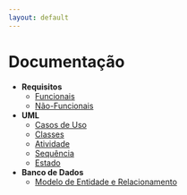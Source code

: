 ```yaml
---
layout: default
---
```


# Documentação

- **Requisitos**
  - [Funcionais](./pages/mer)
  - [Não-Funcionais](./pages/another-page)
- **UML**
  - [Casos de Uso](./pages/another-page)
  - [Classes](./pages/another-page)
  - [Atividade](./pages/another-page)
  - [Sequência](./pages/another-page)
  - [Estado](./pages/another-page)
- **Banco de Dados**
  - [Modelo de Entidade e Relacionamento](./pages/another-page)
